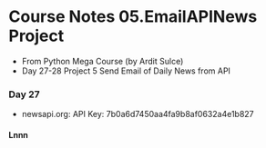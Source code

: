 # Course Notes 05.EmailAPINews Project
- From Python Mega Course (by Ardit Sulce)
- Day 27-28 Project 5 Send Email of Daily News from API 

### Day 27
- newsapi.org: API Key: 7b0a6d7450aa4fa9b8af0632a4e1b827


#### Lnnn 
